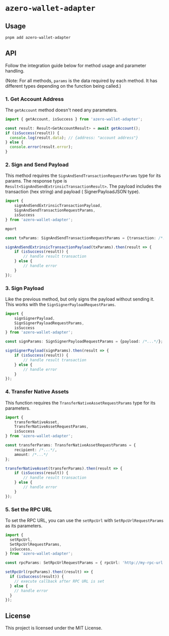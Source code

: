 # `azero-wallet-adapter`

## Usage

```bash
pnpm add azero-wallet-adapter
```

## API

Follow the integration guide below for method usage and parameter handling.

(Note: For all methods, `params` is the data required by each method. It has
different types depending on the function being called.)

### 1. Get Account Address

The `getAccount` method doesn't need any parameters.

```typescript
import { getAccount, isSuccess } from 'azero-wallet-adapter';

const result: Result<GetAccountResult> = await getAccount();
if (isSuccess(result)) {
  console.log(result.data); // {address: "account address"}
} else {
  console.error(result.error);
}
```

### 2. Sign and Send Payload

This method requires the `SignAndSendTransactionRequestParams` type for its
params. The response type is `Result<SignAndSendExtrinsicTransactionResult>`.
The payload includes the transaction (hex string) and payload (
SignerPayloadJSON type).

```typescript
import {
    signAndSendExtrinsicTransactionPayload,
    SignAndSendTransactionRequestParams,
    isSuccess
} from 'azero-wallet-adapter';

mport

const txParams: SignAndSendTransactionRequestParams = {transaction: /*...*/, payload: /*...*/}

signAndSendExtrinsicTransactionPayload(txParams).then(result => {
    if (isSuccess(result)) {
        // handle result transaction
    } else {
        // handle error
    }
});
```

### 3. Sign Payload

Like the previous method, but only signs the payload without sending it. This
works with the `SignSignerPayloadRequestParams`.

```typescript
import {
    signSignerPayload,
    SignSignerPayloadRequestParams,
    isSuccess
} from 'azero-wallet-adapter';

const signParams: SignSignerPayloadRequestParams = {payload: /*...*/};

signSignerPayload(signParams).then(result => {
    if (isSuccess(result)) {
        // handle result transaction
    } else {
        // handle error
    }
});
```

### 4. Transfer Native Assets

This function requires the `TransferNativeAssetRequestParams` type for its
parameters.

```typescript
import {
    transferNativeAsset,
    TransferNativeAssetRequestParams,
    isSuccess
} from 'azero-wallet-adapter';

const transferParams: TransferNativeAssetRequestParams = {
    recipient: /*...*/,
    amount: /*...*/
};

transferNativeAsset(transferParams).then(result => {
    if (isSuccess(result)) {
        // handle result transaction
    } else {
        // handle error
    }
});
```

### 5. Set the RPC URL

To set the RPC URL, you can use the `setRpcUrl` with `SetRpcUrlRequestParams` as
its parameters.

```typescript
import {
  setRpcUrl,
  SetRpcUrlRequestParams,
  isSuccess,
} from 'azero-wallet-adapter';

const rpcParams: SetRpcUrlRequestParams = { rpcUrl: 'http://my-rpc-url' };

setRpcUrl(rpcParams).then((result) => {
  if (isSuccess(result)) {
    // execute callback after RPC URL is set
  } else {
    // handle error
  }
});
```

## License

This project is licensed under the MIT License.
